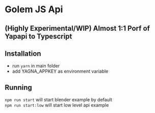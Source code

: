 # Golem JS Api
## (Highly Experimental/WIP) Almost 1:1 Porf of Yapapi to Typescript

## Installation

- run `yarn` in main folder
- add YAGNA_APPKEY as environment variable

## Running

`npm run start` will start blender example by default
<br/>
`npm run start:low` will start low level api example
